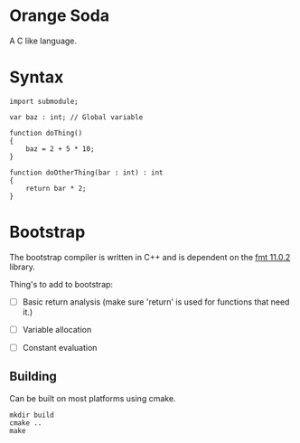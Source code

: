 #  Orange Soda
A C like language.

# Syntax
```
import submodule;

var baz : int; // Global variable

function doThing()
{
    baz = 2 + 5 * 10;
}

function doOtherThing(bar : int) : int
{
    return bar * 2;
}
```

# Bootstrap
The bootstrap compiler is written in C++ and is dependent on the [fmt 11.0.2](https://fmt.dev/11.0/) library.

Thing's to add to bootstrap:
- [ ] Basic return analysis (make sure 'return' is used for functions that need it.)
- [ ] Variable allocation
- [ ] Constant evaluation


## Building
Can be built on most platforms using cmake.

```
mkdir build
cmake ..
make
```